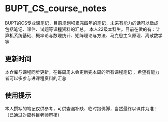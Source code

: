 # BUPT_CS_course_notes
BUPT的CS专业课笔记，目前规划积累完四年的笔记，未来有能力的话可以做成包括笔记、课件、试题等课程资料的汇总。
本人22级本科生。目前在做的有：计算机系统基础、概率论与数理统计、矩阵理论与方法、马克思主义原理、离散数学等
## 更新时间
本仓库与课程同步更新，在每周周末会更新完本周的所有课程笔记；
希望有能力者可以多参与进课程资料的汇总
## 使用提示
本人撰写的笔记仅供参考，可供查漏补缺、临时抱佛脚，当然最终以课件为准！（已通过对应科目老师审核）
